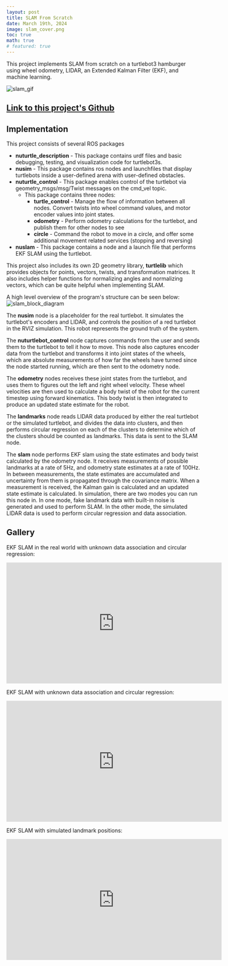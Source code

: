 ```yaml
---
layout: post
title: SLAM From Scratch
date: March 19th, 2024
image: slam_cover.png
toc: true
math: true
# featured: true
---
```


This project implements SLAM from scratch on a turtlebot3 hamburger using wheel
odometry, LIDAR, an Extended Kalman Filter (EKF), and machine learning.

![slam_gif](/public/SLAM-from-scratch/slam_unknown_good.gif)

## [Link to this project's Github](https://github.com/gjcliff/EKFSLAM-from-scratch)

## Implementation
This project consists of several ROS packages
- **nuturtle_description** - This package contains urdf files and basic debugging, testing, and visualization code for turtlebot3s.
- **nusim** - This package contains ros nodes and launchfiles that display turtlebots inside a user-defined arena with user-defined obstacles.
- **nuturtle_control** - This package enables control of the turtlebot via geometry_msgs/msg/Twist messages on the cmd_vel topic.
    - This package contains three nodes:
        * **turtle_control** - Manage the flow of information between all nodes. Convert twists into wheel command values, and motor encoder values into joint states.
        * **odometry** - Perform odometry calculations for the turtlebot, and publish them for other nodes to see
        * **circle** - Command the robot to move in a circle, and offer some additional movement related services (stopping and reversing)
- **nuslam** - This package contains a node and a launch file that performs EKF SLAM using the turtlebot.

This project also includes its own 2D geometry library, **turtlelib** which
provides objects for points, vectors, twists, and transformation matrices. It
also includes helper functions for normalizing angles and normalizing vectors,
which can be quite helpful when implementing SLAM.

A high level overview of the program's structure can be seen below:
![slam_block_diagram](/public/SLAM-from-scratch/slam_block_diagram.png)

<!-- ## [Link to this project's Github](https://github.com/gjcliff/SlamFromScratch) -->

<!-- ## How to Run -->
<!-- **To run SLAM with fake sensor data**: -->
<!-- ```bash -->
<!-- $ ros2 launch nuslam slam.launch.py -->
<!-- ``` -->
<!---->
<!-- **To run SLAM with unknown data association (simulated LIDAR data)**:   -->
<!-- ```bash -->
<!-- $ ros2 launch nuslam unknown_data_assoc.launch.xml -->
<!-- ``` -->
<!---->
<!-- **To run SLAM on the turtlebot**:   -->
<!-- You can follow these instructions to get your code onto the turtlebot:   -->
<!-- https://nu-msr.github.io/ros_notes/ros2/turtlebot3.html -->
<!---->
<!-- on the turtlebot, type in the following command:   -->
<!-- ```bash -->
<!-- $ ros2 launch nuslam turtlebot_bringup.launch.py -->
<!-- ``` -->
<!---->
<!-- on your computer:   -->
<!-- ```bash -->
<!-- $ ros2 launch nuslam pc_bringup.launch.py -->
<!-- ``` -->
<!---->

The **nusim** node is a placeholder for the real turtlebot. It simulates the
turtlebot's encoders and LIDAR, and controls the position of a red turtlebot
in the RVIZ simulation. This robot represents the ground truth of the system.

The **nuturtlebot_control** node captures commands from the user and sends
them to the turtlebot to tell it how to move. This node also captures encoder
data from the turtlebot and transforms it into joint states of the wheels, which
are absolute measurements of how far the wheels have turned since the node started
running, which are then sent to the odometry node.

The **odometry** nodes receives these joint states from the turtlebot, and uses them to
figures out the left and right wheel velocity. These wheel velocities are then
used to calculate a body twist of the robot for the current timestep using
forward kinematics. This body twist is then integrated to produce an updated
state estimate for the robot.

The **landmarks** node reads LIDAR data produced by either the real turtlebot
or the simulated turtlebot, and divides the data into clusters, and then performs
circular regression on each of the clusters to determine which of the clusters
should be counted as landmarks. This data is sent to the SLAM node.

The **slam** node performs EKF slam using the state estimates and body twist
calculated by the odometry node. It receives measurements of possible landmarks
at a rate of 5Hz, and odometry state estimates at a rate of 100Hz. In between
measurements, the state estimates are accumulated and uncertainty from them is
propagated through the covariance matrix. When a measurement is received, the
Kalman gain is calculated and an updated state estimate is calculated. In
simulation, there are two modes you can run this node in. In one mode, fake
landmark data with built-in noise is generated and used to perform SLAM. In the
other mode, the simulated LIDAR data is used to perform circular regression
and data association.

## Gallery
EKF SLAM in the real world with unknown data association and circular regression:
<iframe width="560" height="315" src="https://www.youtube.com/embed/HyAhQ1MOPjE?si=2DXvevmM8yIqDphF" title="YouTube video player" frameborder="0" allow="accelerometer; autoplay; clipboard-write; encrypted-media; gyroscope; picture-in-picture; web-share" referrerpolicy="strict-origin-when-cross-origin" allowfullscreen></iframe>

EKF SLAM with unknown data association and circular regression:
<iframe width="560" height="315" src="https://www.youtube.com/embed/B4iBtdST0zI?si=YTuaZNBG4CpbqJ0D" title="YouTube video player" frameborder="0" allow="accelerometer; autoplay; clipboard-write; encrypted-media; gyroscope; picture-in-picture; web-share" allowfullscreen></iframe>

EKF SLAM with simulated landmark positions:
<iframe width="560" height="315" src="https://www.youtube.com/embed/SA2kviWRW3M?si=uzDI45YVCwwfVhLB" title="YouTube video player" frameborder="0" allow="accelerometer; autoplay; clipboard-write; encrypted-media; gyroscope; picture-in-picture; web-share" allowfullscreen></iframe>
